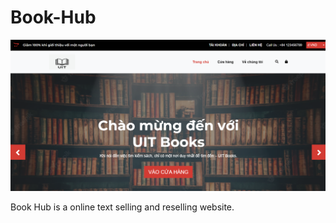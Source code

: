 # Book-Hub

<img src="./images/readme-img.png">

Book Hub is a online text selling and reselling website.
